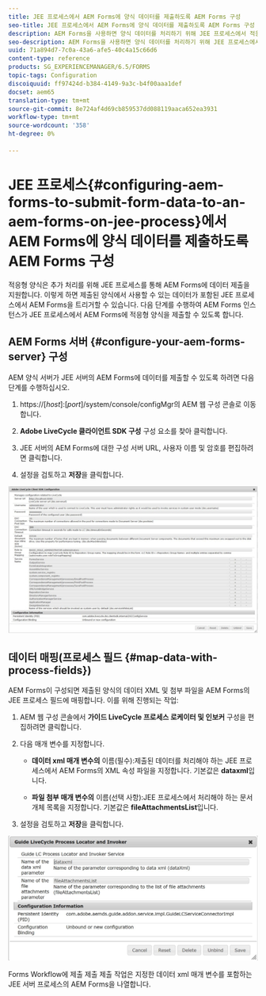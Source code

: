 ```yaml
---
title: JEE 프로세스에서 AEM Forms에 양식 데이터를 제출하도록 AEM Forms 구성
seo-title: JEE 프로세스에서 AEM Forms에 양식 데이터를 제출하도록 AEM Forms 구성
description: AEM Forms을 사용하면 양식 데이터를 처리하기 위해 JEE 프로세스에서 적응형 양식을 AEM Forms과 통합할 수 있습니다.
seo-description: AEM Forms을 사용하면 양식 데이터를 처리하기 위해 JEE 프로세스에서 적응형 양식을 AEM Forms과 통합할 수 있습니다.
uuid: 71a894d7-7c0a-43a6-afe5-40c4a15c66d6
content-type: reference
products: SG_EXPERIENCEMANAGER/6.5/FORMS
topic-tags: Configuration
discoiquuid: ff97424d-b384-4149-9a3c-b4f00aaa1def
docset: aem65
translation-type: tm+mt
source-git-commit: 8e724af4d69cb859537dd088119aaca652ea3931
workflow-type: tm+mt
source-wordcount: '358'
ht-degree: 0%

---
```



# JEE 프로세스{#configuring-aem-forms-to-submit-form-data-to-an-aem-forms-on-jee-process}에서 AEM Forms에 양식 데이터를 제출하도록 AEM Forms 구성

적응형 양식은 추가 처리를 위해 JEE 프로세스를 통해 AEM Forms에 데이터 제출을 지원합니다. 이렇게 하면 제출된 양식에서 사용할 수 있는 데이터가 포함된 JEE 프로세스에서 AEM Forms을 트리거할 수 있습니다. 다음 단계를 수행하여 AEM Forms 인스턴스가 JEE 프로세스에서 AEM Forms에 적응형 양식을 제출할 수 있도록 합니다.

## AEM Forms 서버 {#configure-your-aem-forms-server} 구성

AEM 양식 서버가 JEE 서버의 AEM Forms에 데이터를 제출할 수 있도록 하려면 다음 단계를 수행하십시오.

1. https://[*host*]:[*port*]/system/console/configMgr의 AEM 웹 구성 콘솔로 이동합니다.

1. **Adobe LiveCycle 클라이언트 SDK 구성** 구성 요소를 찾아 클릭합니다.
1. JEE 서버의 AEM Forms에 대한 구성 서버 URL, 사용자 이름 및 암호를 편집하려면 클릭합니다.
1. 설정을 검토하고 **저장**&#x200B;을 클릭합니다.

![Adobe LiveCycle 클라이언트 SDK 구성](assets/clientsdkconfiguration.jpg)

## 데이터 매핑(프로세스 필드 {#map-data-with-process-fields})

AEM Forms이 구성되면 제출된 양식의 데이터 XML 및 첨부 파일을 AEM Forms의 JEE 프로세스 필드에 매핑합니다. 이를 위해 진행되는 작업:

1. AEM 웹 구성 콘솔에서 **가이드 LiveCycle 프로세스 로케이터 및 인보커** 구성을 편집하려면 클릭합니다.
1. 다음 매개 변수를 지정합니다.

   * **데이터 xml 매개 변수의**  이름(필수):제출된 데이터를 처리해야 하는 JEE 프로세스에서 AEM Forms의 XML 속성 파일을 지정합니다. 기본값은 **dataxml**&#x200B;입니다.

   * **파일 첨부 매개 변수의**  이름(선택 사항):JEE 프로세스에서 처리해야 하는 문서 개체 목록을 지정합니다. 기본값은 **fileAttachmentsList**&#x200B;입니다.

1. 설정을 검토하고 **저장**&#x200B;을 클릭합니다.

![가이드 LiveCycle 프로세스 로케이터 및 인포커](assets/test3.jpg)

Forms Workflow에 제출 제출 제출 작업은 지정한 데이터 xml 매개 변수를 포함하는 JEE 서버 프로세스의 AEM Forms을 나열합니다.
